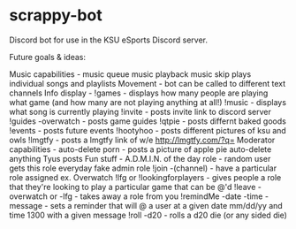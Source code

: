 # scrappy-bot
Discord bot for use in the KSU eSports Discord server.

Future goals & ideas:

Music capabilities - 
	music queue
	music playback 
	music skip
	plays individual songs and playlists
Movement - 
	bot can be called to different text channels
Info display - 
	!games - displays how many people are playing what game (and how many are not playing anything at all!)
	!music - displays what song is currently playing
	!invite - posts invite link to discord server
	!guides -overwatch - posts game guides 
	!qtpie - posts differnt baked goods
	!events - posts future events
	!hootyhoo - posts different pictures of ksu and owls
	!lmgtfy - posts a lmgtfy link of w/e http://lmgtfy.com/?q=
Moderator capabilities - 
	auto-delete porn - posts a picture of apple pie
	auto-delete anything Tyus posts
Fun stuff - 
	A.D.M.I.N. of the day role - random user gets this role everyday fake admin role
	!join -(channel) - have a particular role assigned ex. Overwatch
	!lfg or !lookingforplayers - gives people a role that they're looking to play a particular game that can be @'d 
	!leave -overwatch or -lfg - takes away a role from you
	!remindMe -date -time -message - sets a reminder that will @ a user at a given date mm/dd/yy and time 1300 with a given message
	!roll -d20 - rolls a d20 die (or any sided die)

